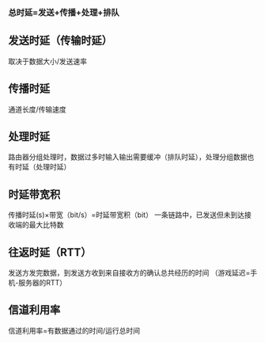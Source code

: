 


### 总时延=发送+传播+处理+排队

## 发送时延（传输时延）
取决于数据大小/发送速率
## 传播时延
通道长度/传输速度
## 处理时延
路由器分组处理时，数据过多时输入输出需要缓冲（排队时延），处理分组数据也有时延（处理时延）

## 时延带宽积
传播时延(s)×带宽（bit/s）=时延带宽积（bit）
一条链路中，已发送但未到达接收端的最大比特数

## 往返时延（RTT）
发送方发完数据，到发送方收到来自接收方的确认总共经历的时间
（游戏延迟=手机-服务器的RTT）

## 信道利用率
信道利用率=有数据通过的时间/运行总时间
<!--stackedit_data:
eyJoaXN0b3J5IjpbODgxNzgwODksLTEyMzcyOTUxNDYsMTQzND
g4MjAzOV19
-->